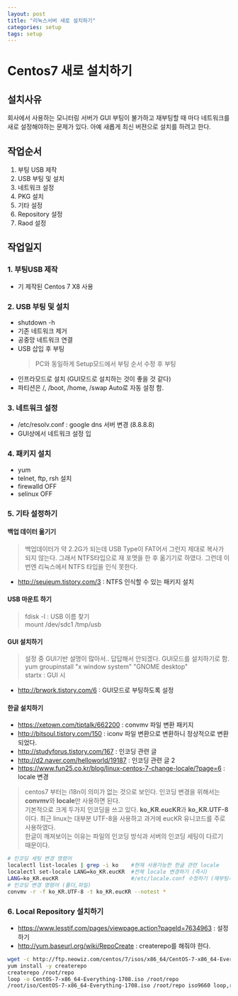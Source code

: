 ```yaml
---
layout: post
title: "리눅스서버 새로 설치하기"
categories: setup
tags: setup
---
```

# Centos7 새로 설치하기

## 설치사유

회사에서 사용하는 모니터링 서버가 GUI 부팅이 불가하고 재부팅할 때 마다 네트워크를 새로 설정해야하는 문제가 있다. 아예 새롭게 최신 버젼으로 설치를 하려고 한다.

## 작업순서

1. 부팅 USB 제작
2. USB 부팅 및 설치
3. 네트워크 설정
4. PKG 설치
5. 기타 설정
6. Repository 설정
7. Raod 설정

## 작업일지

### 1. 부팅USB 제작

- 기 제작된 Centos 7 X8 사용

### 2. USB 부팅 및 설치

- shutdown -h
- 기존 네트워크 제거
- 공중망 네트워크 연결
- USB 삽입 후 부팅
    > PC와 동일하게 Setup모드에서 부팅 순서 수정 후 부팅
- 인프라모드로 설치 (GUI모드로 설치하는 것이 좋을 것 같다)
- 파티션은 /, /boot, /home, /swap Auto로 자동 설정 함.

### 3. 네트워크 설정

- /etc/resolv.conf : google dns 서버 변경 (8.8.8.8)
- GUI상에서 네트워크 설정 입

### 4. 패키지 설치

- yum
- telnet, ftp, rsh 설치
- firewalld OFF
- selinux OFF

### 5. 기타 설정하기

#### 백업 데이터 옮기기

>백업데이터가 약 2.2G가 되는데 USB Type이 FAT어서 그런지 제대로 복사가 되지 않는다. 그래서 NTFS타입으로 재 포맷을 한 후 옮기기로 하였다. 그런데 이번엔 리눅스에서 NTFS 타입을 인식 못한다.

- <http://seujeum.tistory.com/3> : NTFS 인식할 수 있는 패키지 설치

#### USB 마운트 하기

> fdisk -l : USB 이름 찾기  
mount /dev/sdc1 /tmp/usb

#### GUI 설치하기

>설정 중 GUI기반 설명이 많아서.. 답답해서 안되겠다. GUI모드를 설치하기로 함.  
yum groupinstall "x window system" "GNOME desktop"  
startx : GUI 시

- <http://brwork.tistory.com/6> : GUI모드로 부팅하도록 설정

#### 한글 설치하기

- <https://xetown.com/tiptalk/662200> : convmv 파일 변환 패키지
- <http://bitsoul.tistory.com/150> : iconv 파일 변환으로 변환하니 정상적으로 변환되었다.
- <http://studyforus.tistory.com/167> : 인코딩 관련 글
- <http://d2.naver.com/helloworld/19187> : 인코딩 관련 글 2
- <https://www.fun25.co.kr/blog/linux-centos-7-change-locale/?page=6> : locale 변경

> centos7 부터는 i18n이 의미가 없는 것으로 보인다. 인코딩 변경을 위해서는 **convmv**와 **locale**만 사용하면 된다.  
 기본적으로 크게 두가지 인코딩을 쓰고 있다. **ko_KR.eucKR**과 **ko_KR.UTF-8** 이다. 최근 linux는 대부분 UTF-8을 사용하고 과거에 eucKR 유니코드를 주로 사용하였다.  
 한글이 깨져보이는 이유는 파일의 인코딩 방식과 서버의 인코딩 세팅이 다르기 때문이다.  

```sh
# 인코딩 세팅 변경 명령어
localectl list-locales | grep -i ko    #현재 사용가능한 한글 관련 locale
localectl set-locale LANG=ko_KR.eucKR  #전체 locale 변경하기 (즉시)
LANG=ko_KR.eucKR                       #/etc/locale.conf 수정하기 (재부팅시)
# 인코딩 변경 명령어 (폴더,파일)
convmv -r -f ko_KR.UTF-8 -t ko_KR.eucKR --notest *
```

### 6. Local Repository 설치하기

- <https://www.lesstif.com/pages/viewpage.action?pageId=7634963> : 설정하기
- <http://yum.baseurl.org/wiki/RepoCreate> : createrepo를 해줘야 한다.

```sh
wget -c http://ftp.neowiz.com/centos/7/isos/x86_64/CentOS-7-x86_64-Everything-1708.iso
yum install -y createrepo
createrepo /root/repo
loop -o CentOS-7-x86_64-Everything-1708.iso /root/repo
/root/iso/CentOS-7-x86_64-Everything-1708.iso /root/repo iso9660 loop,ro,auto 0 0 # /etc/fstab
```